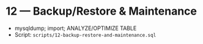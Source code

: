 # 12 — Backup/Restore & Maintenance

- mysqldump; import; ANALYZE/OPTIMIZE TABLE
- Script: `scripts/12-backup-restore-and-maintenance.sql`
